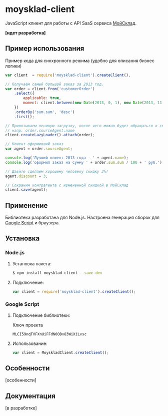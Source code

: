 # moysklad-client

JavaScript клиент для работы с API SaaS сервиса [МойСклад](http://moysklad.ru).

**[идет разработка]**


## Пример использования
Пример кода для синхронного режима (удобно для описания бизнес логики)
```javascript
var client  = require('moysklad-client').createClient(),

// Получаем самый большой заказ за 2013 год.
var order = client.from('customerOrder')
    .select({
        applicable: true,
        moment: client.between(new Date(2013, 0, 1), new Date(2013, 11, 31))
    })
    .orderBy('sum.sum', 'desc')
    .first();

// Привязываем ленивую загрузку, после чего можно будет обращаться к связаным сущностям
// напр. order.sourceAgent.name
client.createLazyLoader().attach(order);

// Клиент оформивший заказ
var agent = order.sourceAgent;

console.log('Лучший клиент 2013 года - ' + agent.name);
console.log('оформил заказ на сумму ' + order.sum.sum / 100 + ' руб.');

// Давйте сделаем хорошему человеку скидку 3%!
agent.discount = 3;

// Сохраним контрагента с измененной скидкой в МойСклад
client.save(agent);
```

## Применение
Библиотека разработана для Node.js. 
Настроена генерация сборок для [Google Script](http://www.google.com/script/start/) и браузера.

## Установка
### Node.js
1. Установка пакета:

    ```bash
    $ npm install moysklad-client --save-dev
    ```

2. Подключение:

    ```js
    var client = require('moysklad-client').createClient();
    ```

### Google Script
1. Подключение библиотеки:

    Ключ проекта
    ```
    MLCI59nqTVFXnUiFFdN0ODv83WiXiLvsc
    ```

2. Использование:

    ```js
    var client = MoyskladClient.createClient();
    ```

## Особенности
[особенности]

## Документация
[в разработке]
